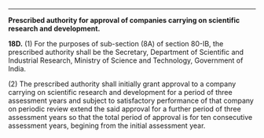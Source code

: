 ****

**Prescribed authority for approval of companies carrying on scientific research and development.**

**18D.** (1) For the purposes of sub-section (8A) of section 80-IB, the prescribed authority shall be the Secretary, Department of Scientific and Industrial Research, Ministry of Science and Technology, Government of India.

(2) The prescribed authority shall initially grant approval to a company carrying on scientific research and development for a period of three assessment years and subject to satisfactory performance of that company on periodic review extend the said approval for a further period of three assessment years so that the total period of approval is for ten consecutive assessment years, begining from the initial assessment year.